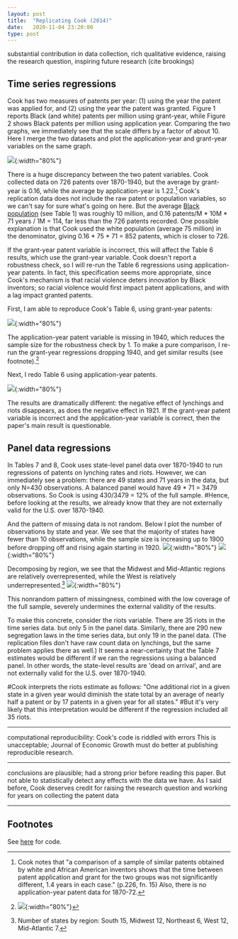 ```yaml
---
layout: post
title:  "Replicating Cook (2014)"
date:   2020-11-04 23:20:00
type: post
---
```


substantial contribution in data collection, rich qualitative evidence, raising the research question, inspiring future research (cite brookings)

Time series regressions
-----------------------

Cook has two measures of patents per year: (1) using the year the patent was applied for, and (2) using the year the patent was granted. 
Figure 1 reports Black (and white) patents per million using grant-year, while Figure 2 shows Black patents per million using application year.
Comparing the two graphs, we immediately see that the scale differs by a factor of about 10.
Here I merge the two datasets and plot the application-year and grant-year variables on the same graph.

![](https://michaelwiebe.com/assets/cook_replication/fig_1_2.png){:width="80%"}

There is a huge discrepancy between the two patent variables.
Cook collected data on 726 patents over 1870-1940, but the average by grant-year is 0.16, while the average by application-year is 1.22.[^1]
Cook's replication data does not include the raw patent or population variables, so we can't say for sure what's going on here.
But the average [Black population](https://www.census.gov/content/dam/Census/library/working-papers/2002/demo/POP-twps0056.pdf) (see Table 1) was roughly 10 million, and 0.16 patents/M * 10M * 71 years / 1M  = 114, far less than the 726 patents recorded.
One possible explanation is that Cook used the white population (average 75 million) in the denominator, giving 0.16 * 75 * 71 = 852 patents, which is closer to 726.

If the grant-year patent variable is incorrect, this will affect the Table 6 results, which use the grant-year variable. Cook doesn't report a robustness check, so I will re-run the Table 6 regressions using application-year patents. In fact, this specification seems more appropriate, since Cook's mechanism is that racial violence deters innovation by Black inventors; so racial violence would first impact patent applications, and with a lag impact granted patents.

First, I am able to reproduce Cook's Table 6, using grant-year patents:

![](https://michaelwiebe.com/assets/cook_replication/table6a.png){:width="80%"}

The application-year patent variable is missing in 1940, which reduces the sample size for the robustness check by 1. To make a pure comparison, I re-run the grant-year regressions dropping 1940, and get similar results (see footnote).[^2]

Next, I redo Table 6 using application-year patents.

![](https://michaelwiebe.com/assets/cook_replication/table6c.png){:width="80%"}

The results are dramatically different: the negative effect of lynchings and riots disappears, as does the negative effect in 1921.
If the grant-year patent variable is incorrect and the application-year variable is correct, then the paper's main result is questionable.

Panel data regressions
----------------------

In Tables 7 and 8, Cook uses state-level panel data over 1870-1940 to run regressions of patents on lynching rates and riots.
However, we can immediately see a problem: there are 49 states and 71 years in the data, but only N=430 observations. A balanced panel would have 49 * 71 = 3479 observations. So Cook is using 430/3479 = 12% of the full sample. 
#Hence, before looking at the results, we already know that they are not externally valid for the U.S. over 1870-1940.

And the pattern of missing data is not random. 
Below I plot the number of observations by state and year. We see that the majority of states have fewer than 10 observations, while the sample size is increasing up to 1900 before dropping off and rising again starting in 1920.
![](https://michaelwiebe.com/assets/cook_replication/obs_state.png){:width="80%"}
![](https://michaelwiebe.com/assets/cook_replication/obs_year.png){:width="80%"}

Decomposing by region, we see that the Midwest and Mid-Atlantic regions are relatively overrepresented, while the West is relatively underrepresented.[^3]
![](https://michaelwiebe.com/assets/cook_replication/obs_region.png){:width="80%"}

This nonrandom pattern of missingness, combined with the low coverage of the full sample, severely undermines the external validity of the results.

To make this concrete, consider the riots variable. There are 35 riots in the time series data. but only 5 in the panel data. 
Similarly, there are 290 new segregation laws in the time series data, but only 19 in the panel data. 
(The replication files don't have raw count data on lynchings, but the same problem applies there as well.)
It seems a near-certainty that the Table 7 estimates would be different if we ran the regressions using a balanced panel.
In other words, the state-level results are 'dead on arrival', and are not externally valid for the U.S. over 1870-1940.

#Cook interprets the riots estimate as follows: "One additional riot in a given state in a given year would diminish the state total by an average of nearly half a patent or by 17 patents in a given year for all states." 
#But it's very likely that this interpretation would be different if the regression included all 35 riots.

---------
computational reproducibility: Cook's code is riddled with errors
This is unacceptable; Journal of Economic Growth must do better at publishing reproducible research.

---------------
conclusions are plausible; had a strong prior before reading this paper. But not able to statistically detect any effects with the data we have. 
As I said before, Cook deserves credit for raising the research question and working for years on collecting the patent data


-----------------

Footnotes
---------
See [here](https://github.com/maswiebe/metrics/blob/main/) for  code.

[^1]: Cook notes that "a comparison of a sample of similar patents obtained by white and African American inventors shows that the time between patent application and grant for the two groups was not significantly different, 1.4 years in each case." (p.226, fn. 15) Also, there is no application-year patent data for 1870-72.

[^2]: ![](https://michaelwiebe.com/assets/cook_replication/table6b.png){:width="80%"}

[^3]: Number of states by region: South 15, Midwest 12, Northeast 6, West 12, Mid-Atlantic 7.
